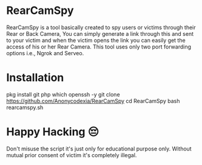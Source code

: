 # RearCamSpy
RearCamSpy is a tool basically created to spy users or victims through their Rear or Back Camera, You can simply generate a link through this and sent to your victim and when the victim opens the link you can easily get the access of his or her Rear Camera. This tool uses only two port forwarding options i.e., Ngrok and Serveo.
# Installation
pkg install git php which openssh -y
git clone https://github.com/Anonycodexia/RearCamSpy
cd RearCamSpy
bash rearcamspy.sh

# Happy Hacking 😔
Don't misuse the script it's just only for educational purpose only. Without mutual prior consent of victim it's completely illegal.
